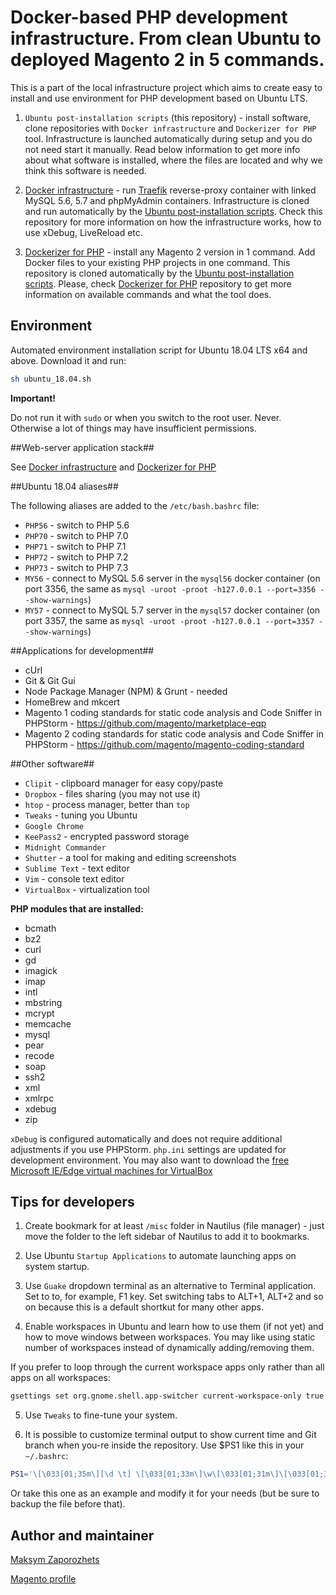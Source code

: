 # Docker-based PHP development infrastructure. From clean Ubuntu to deployed Magento 2 in 5 commands. #

This is a part of the local infrastructure project which aims to create easy to install and use environment for PHP development based on Ubuntu LTS.

1. `Ubuntu post-installation scripts` (this repository) - install software,
clone repositories with `Docker infrastructure` and `Dockerizer for PHP` tool. Infrastructure is launched automatically
during setup and you do not need start it manually. Read below information to get more info about what software is installed,
where the files are located and why we think this software is needed.

2. [Docker infrastructure](https://github.com/DefaultValue/docker_infrastructure) - run [Traefik](https://traefik.io/)
reverse-proxy container with linked MySQL 5.6, 5.7 and phpMyAdmin containers. Infrastructure is cloned and run automatically by the
[Ubuntu post-installation scripts](https://github.com/DefaultValue/ubuntu_post_install_scripts). Check this repository
for more information on how the infrastructure works, how to use xDebug, LiveReload etc.

3. [Dockerizer for PHP](https://github.com/DefaultValue/dockerizer_for_php) - install any Magento 2 version in 1
command. Add Docker files to your existing PHP projects in one command. This repository is cloned automatically
by the [Ubuntu post-installation scripts](https://github.com/DefaultValue/ubuntu_post_install_scripts). Please, check
[Dockerizer for PHP](https://github.com/DefaultValue/dockerizer_for_php) repository to get more information on available
commands and what the tool does.


## Environment ##

Automated environment installation script for Ubuntu 18.04 LTS x64 and above. Download it and run:

```bash
sh ubuntu_18.04.sh
```

**Important!**

Do not run it with `sudo` or when you switch to the root user. Never. Otherwise a lot of things may have
insufficient permissions.


##Web-server application stack##

See [Docker infrastructure](https://github.com/DefaultValue/docker_infrastructure) and [Dockerizer for PHP](https://github.com/DefaultValue/dockerizer_for_php)


##Ubuntu 18.04 aliases##

The following aliases are added to the `/etc/bash.bashrc` file:
- `PHP56` - switch to PHP 5.6
- `PHP70` - switch to PHP 7.0
- `PHP71` - switch to PHP 7.1
- `PHP72` - switch to PHP 7.2
- `PHP73` - switch to PHP 7.3
- `MY56` - connect to MySQL 5.6 server in the `mysql56` docker container (on port 3356, the same as `mysql -uroot -proot -h127.0.0.1 --port=3356 --show-warnings`)
- `MY57` - connect to MySQL 5.7 server in the `mysql57` docker container (on port 3357, the same as `mysql -uroot -proot -h127.0.0.1 --port=3357 --show-warnings`)


##Applications for development##
- cUrl
- Git &amp; Git Gui
- Node Package Manager (NPM) &amp; Grunt - needed
- HomeBrew and mkcert
- Magento 1 coding standards for static code analysis and Code Sniffer in PHPStorm - https://github.com/magento/marketplace-eqp
- Magento 2 coding standards for static code analysis and Code Sniffer in PHPStorm - https://github.com/magento/magento-coding-standard

##Other software##
- `Clipit` - clipboard manager for easy copy/paste
- `Dropbox` - files sharing (you may not use it)
- `htop` - process manager, better than `top`
- `Tweaks` - tuning you Ubuntu
- `Google Chrome`
- `KeePass2` - encrypted password storage
- `Midnight Commander`
- `Shutter` - a tool for making and editing screenshots
- `Sublime Text` - text editor
- `Vim` - console text editor
- `VirtualBox` - virtualization tool

**PHP modules that are installed:**
- bcmath
- bz2
- curl
- gd
- imagick
- imap
- intl
- mbstring
- mcrypt
- memcache
- mysql
- pear
- recode
- soap
- ssh2
- xml
- xmlrpc
- xdebug
- zip

`xDebug` is configured automatically and does not require additional adjustments if you use PHPStorm. `php.ini` settings are updated for development environment.
You may also want to download the [free Microsoft IE/Edge virtual machines for VirtualBox](https://developer.microsoft.com/en-us/microsoft-edge/tools/vms/)

## Tips for developers ##

1) Create bookmark for at least `/misc` folder in Nautilus (file manager) - just move the folder to the left sidebar of Nautilus to add it to bookmarks.

2) Use Ubuntu `Startup Applications` to automate launching apps on system startup.

3) Use `Guake` dropdown terminal as an alternative to Terminal application. Set to to, for example, F1 key. Set switching tabs to ALT+1, ALT+2 and so on because this is a default shortkut for many other apps.

4) Enable workspaces in Ubuntu and learn how to use them (if not yet) and how to move windows between workspaces. You may like using static number of workspaces instead of dynamically adding/removing them. 

If you prefer to loop through the current workspace apps only rather than all apps on all workspaces:

```bash
gsettings set org.gnome.shell.app-switcher current-workspace-only true
```

5) Use `Tweaks` to fine-tune your system.

6) It is possible to customize terminal output to show current time and Git branch when you-re inside the repository. Use $PS1 like this in your `~/.bashrc`:

```bash
PS1='\[\033[01;35m\][\d \t] \[\033[01;33m\]\w\[\033[01;31m\]\[\033[01;34m\]$(__git_ps1)\[\033[01;31m\] > \[\033[01;32m\]'
```

Or take this one as an example and modify it for your needs (but be sure to backup the file before that).


## Author and maintainer ##

[Maksym Zaporozhets](mailto:maksimz@default-value.com)

[Magento profile](https://u.magento.com/certification/directory/dev/180177/)

